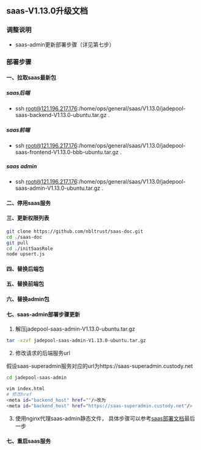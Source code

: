 ## saas-V1.13.0升级文档
### 调整说明
- saas-admin更新部署步骤（详见第七步）
### 部署步骤
#### 一、拉取saas最新包
##### saas后端
- ssh root@121.196.217.176:/home/ops/general/saas/V1.13.0/jadepool-saas-backend-V1.13.0-ubuntu.tar.gz .
##### saas前端
- ssh root@121.196.217.176:/home/ops/general/saas/V1.13.0/jadepool-saas-frontend-V1.13.0-bbb-ubuntu.tar.gz .
##### saas admin
- ssh root@121.196.217.176:/home/ops/general/saas/V1.13.0/jadepool-saas-admin-V1.13.0-ubuntu.tar.gz .
#### 二、停用saas服务
#### 三、更新权限列表
```bash
git clone https://github.com/nbltrust/saas-doc.git
cd ./saas-doc
git pull
cd ./initSaasRole
node upsert.js
```
#### 四、替换后端包
#### 五、替换前端包
#### 六、替换admin包
#### 七、saas-admin部署步骤更新
1. 解压jadepool-saas-admin-V1.13.0-ubuntu.tar.gz
```bash
tar -xzvf jadepool-saas-admin-V1.13.0-ubuntu.tar.gz
```
2. 修改请求的后端服务url

假设saas-superadmin服务对应的url为https://saas-superadmin.custody.net
```bash
cd jadepool-saas-admin

vim index.html
# 修改href
<meta id="backend_host" href=""/>改为
<meta id="backend_host" href="https://saas-superadmin.custody.net"/>
```

3. 使用nginx代理saas-admin静态文件， 具体步骤可以参考[saas部署文档](https://github.com/nbltrust/saas-doc/blob/master/Chinese/saas%E9%83%A8%E7%BD%B2%E6%96%87%E6%A1%A3.md)最后一步
#### 七、重启saas服务

